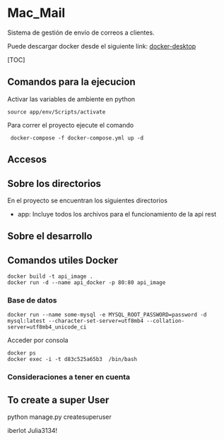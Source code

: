# Mac_Mail
Sistema de gestión de envío de correos a clientes.



Puede descargar docker desde el siguiente link: [docker-desktop](https://www.docker.com/products/docker-desktop/)

[TOC]

## Comandos para la ejecucion

Activar las variables de ambiente en python

```shell
source app/env/Scripts/activate
```

Para correr el proyecto ejecute el comando

```shell
 docker-compose -f docker-compose.yml up -d 
```

## Accesos

## Sobre los directorios

En el proyecto se encuentran los siguientes directorios

- app: Incluye todos los archivos para el funcionamiento de la api rest 

## Sobre el desarrollo

## Comandos utiles Docker

```shell
docker build -t api_image .
docker run -d --name api_docker -p 80:80 api_image
```

### Base de datos

```shell
docker run --name some-mysql -e MYSQL_ROOT_PASSWORD=password -d mysql:latest --character-set-server=utf8mb4 --collation-server=utf8mb4_unicode_ci
```

Acceder por consola

```shell
docker ps
docker exec -i -t d83c525a65b3  /bin/bash
```

### Consideraciones a tener en cuenta


## To create a super User
python manage.py createsuperuser

iberlot
Julia3134!